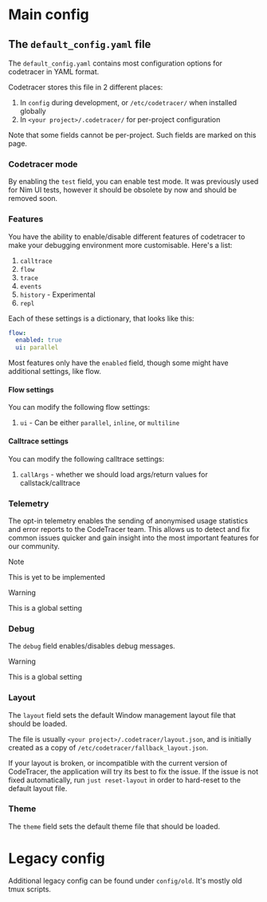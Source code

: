 # Main config
## The `default_config.yaml` file
The `default_config.yaml` contains most configuration options for codetracer in YAML format.

Codetracer stores this file in 2 different places:

1. In `config` during development, or `/etc/codetracer/` when installed globally
1. In `<your project>/.codetracer/` for per-project configuration

Note that some fields cannot be per-project. Such fields are marked on this page.

### Codetracer mode
By enabling the `test` field, you can enable test mode. It was previously used
for Nim UI tests, however it should be obsolete by now and should be removed soon.

<!-- TODO: remove the `test` field when ready-->

### Features
You have the ability to enable/disable different features of codetracer to make your debugging environment more customisable.
Here's a list:

1. `calltrace`
1. `flow`
1. `trace`
1. `events`
1. `history` - Experimental
1. `repl`

Each of these settings is a dictionary, that looks like this:
```yaml
flow:
  enabled: true
  ui: parallel
```
Most features only have the `enabled` field, though some might have additional settings, like flow.

#### Flow settings
You can modify the following flow settings:

1. `ui` - Can be either `parallel`, `inline`, or `multiline`

#### Calltrace settings
You can modify the following calltrace settings:

1. `callArgs` - whether we should load args/return values for callstack/calltrace

### Telemetry
The opt-in telemetry enables the sending of anonymised usage statistics and error reports to the CodeTracer team.
This allows us to detect and fix common issues quicker and gain insight into the most important features for our community.

> [!NOTE]
> This is yet to be implemented

> [!WARNING]
> This is a global setting

### Debug
The `debug` field enables/disables debug messages.

> [!WARNING]
> This is a global setting

### Layout
The `layout` field sets the default Window management layout file that should be loaded. 

The file is usually `<your project>/.codetracer/layout.json`, and is initially created as a copy of 
`/etc/codetracer/fallback_layout.json`.

If your layout is broken, or incompatible with the current version of CodeTracer, the application will try its best to
fix the issue. If the issue is not fixed automatically, run `just reset-layout` in order to hard-reset to the default
layout file.

### Theme
The `theme` field sets the default theme file that should be loaded. 

<!-- TODO: Implement custom themes, when 1.0 is near release -->

# Legacy config
Additional legacy config can be found under `config/old`. It's mostly old tmux scripts.
